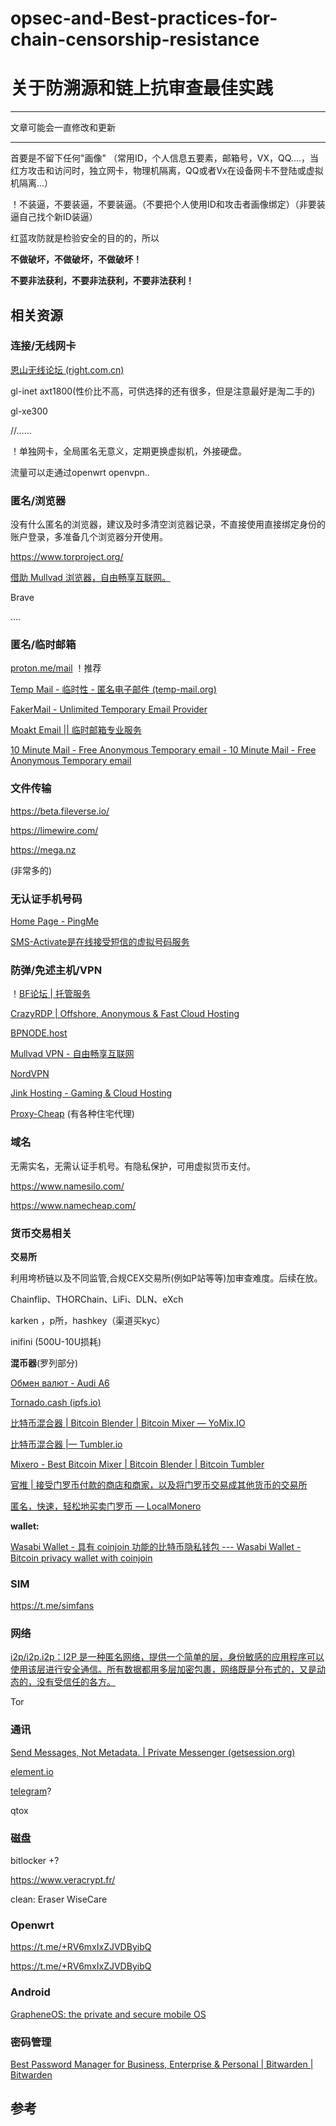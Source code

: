 # opsec-and-Best-practices-for-chain-censorship-resistance

# 关于防溯源和链上抗审查最佳实践

-----------------

文章可能会一直修改和更新

-----------------

首要是不留下任何"画像"  （常用ID，个人信息五要素，邮箱号，VX，QQ....，当红方攻击和访问时，独立网卡，物理机隔离，QQ或者Vx在设备网卡不登陆或虚拟机隔离...）

！不装逼，不要装逼，不要装逼。（不要把个人使用ID和攻击者画像绑定）（非要装逼自己找个新ID装逼）

红蓝攻防就是检验安全的目的的，所以

**不做破坏，不做破坏，不做破坏！**

**不要非法获利，不要非法获利，不要非法获利！**



## 相关资源

### 连接/无线网卡

[恩山无线论坛 (right.com.cn)](https://www.right.com.cn/forum/)

gl-inet axt1800(性价比不高，可供选择的还有很多，但是注意最好是淘二手的)

gl-xe300

//......

！单独网卡，全局匿名无意义，定期更换虚拟机，外接硬盘。

流量可以走通过openwrt  openvpn..



### 匿名/浏览器

没有什么匿名的浏览器，建议及时多清空浏览器记录，不直接使用直接绑定身份的账户登录，多准备几个浏览器分开使用。

https://www.torproject.org/   

[借助 Mullvad 浏览器，自由畅享互联网。](https://mullvad.net/zh-hans/browser)

Brave

....

### 匿名/临时邮箱

[proton.me/mail](https://proton.me/mail) ！推荐

[Temp Mail - 临时性 - 匿名电子邮件 (temp-mail.org)](https://temp-mail.org/zh/)

[FakerMail - Unlimited Temporary Email Provider](https://fakermail.com/)

[Moakt Email || 临时邮箱专业服务](https://www.moakt.com/zh/)

[10 Minute Mail - Free Anonymous Temporary email - 10 Minute Mail - Free Anonymous Temporary email](https://10minutemail.com/)

### 文件传输

https://beta.fileverse.io/

https://limewire.com/

https://mega.nz 

(非常多的)

### 无认证手机号码

[Home Page - PingMe](https://pingme.tel/)

[SMS-Activate是在线接受短信的虚拟号码服务](https://sms-activate.org/cn)

### 防弹/免述主机/VPN

！[BF论坛 | 托管服务](https://breachforums.is/Forum-Hosting-Services)

[CrazyRDP | Offshore, Anonymous & Fast Cloud Hosting](https://crazyrdp.com/)

[BPNODE.host](https://bpnode.host/)

[Mullvad VPN - 自由畅享互联网](https://mullvad.net/zh-hans)

[NordVPN](https://nordvpn.com/zh/)

[Jink Hosting - Gaming & Cloud Hosting](https://jink.host/)

[Proxy-Cheap](https://www.proxy-cheap.com/) (有各种住宅代理)

### 域名

无需实名，无需认证手机号。有隐私保护，可用虚拟货币支付。

https://www.namesilo.com/

https://www.namecheap.com/

### 货币交易相关

**交易所**

利用垮桥链以及不同监管,合规CEX交易所(例如P站等等)加审查难度。后续在放。

Chainflip、THORChain、LiFi、DLN、eXch

karken ，p所，hashkey（渠道买kyc）

inifini  (500U-10U损耗)



**混币器**(罗列部分)

[Обмен валют - Audi A6](https://audia6.best/)

[Tornado.cash (ipfs.io)](https://ipfs.io/ipns/tornadocash.eth/) 

[比特币混合器 | Bitcoin Blender | Bitcoin Mixer — YoMix.IO](https://yomix.io/zh)

[比特币混合器 |— Tumbler.io](https://tumbler.io/zh/)

[Mixero - Best Bitcoin Mixer | Bitcoin Blender | Bitcoin Tumbler](https://mixero.io/)

[官推 | 接受门罗币付款的商店和商家，以及将门罗币交易成其他货币的交易所](https://www.getmonero.org/community/merchants/index.html)

[匿名，快速，轻松地买卖门罗币 — LocalMonero](https://localmonero.co/)







**wallet:**

[Wasabi Wallet - 具有 coinjoin 功能的比特币隐私钱包 --- Wasabi Wallet - Bitcoin privacy wallet with coinjoin](https://wasabiwallet.io/)

### SIM

https://t.me/simfans



### 网络

[i2p/i2p.i2p：I2P 是一种匿名网络，提供一个简单的层，身份敏感的应用程序可以使用该层进行安全通信。所有数据都用多层加密包裹，网络既是分布式的，又是动态的，没有受信任的各方。](https://github.com/i2p/i2p.i2p)

Tor



### 通讯

[ Send Messages, Not Metadata. | Private Messenger (getsession.org)](https://getsession.org/)

[element.io](https://element.io/)

[telegram](https://telegram.org/)?

qtox

### 磁盘

bitlocker +?

https://www.veracrypt.fr/

clean: Eraser  WiseCare

### Openwrt

https://t.me/+RV6mxIxZJVDByibQ 

https://t.me/+RV6mxIxZJVDByibQ

### Android

[GrapheneOS: the private and secure mobile OS](https://grapheneos.org/)

### 密码管理

[Best Password Manager for Business, Enterprise & Personal | Bitwarden | Bitwarden](https://bitwarden.com/)




## 参考
